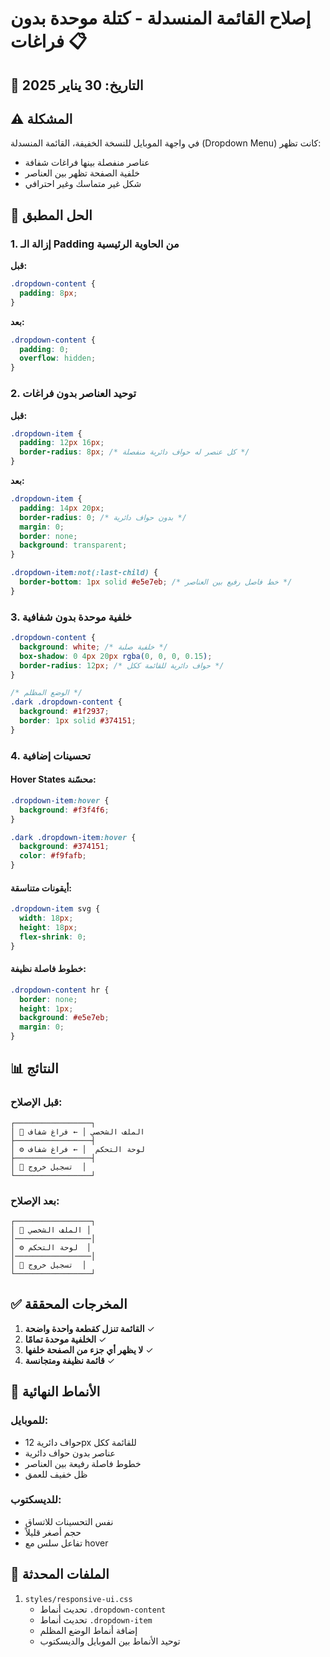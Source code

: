 # إصلاح القائمة المنسدلة - كتلة موحدة بدون فراغات 📋

## 📅 التاريخ: 30 يناير 2025

## ⚠️ المشكلة

في واجهة الموبايل للنسخة الخفيفة، القائمة المنسدلة (Dropdown Menu) كانت تظهر:
- عناصر منفصلة بينها فراغات شفافة
- خلفية الصفحة تظهر بين العناصر
- شكل غير متماسك وغير احترافي

## 🎯 الحل المطبق

### 1. إزالة الـ Padding من الحاوية الرئيسية

**قبل:**
```css
.dropdown-content {
  padding: 8px;
}
```

**بعد:**
```css
.dropdown-content {
  padding: 0;
  overflow: hidden;
}
```

### 2. توحيد العناصر بدون فراغات

**قبل:**
```css
.dropdown-item {
  padding: 12px 16px;
  border-radius: 8px; /* كل عنصر له حواف دائرية منفصلة */
}
```

**بعد:**
```css
.dropdown-item {
  padding: 14px 20px;
  border-radius: 0; /* بدون حواف دائرية */
  margin: 0;
  border: none;
  background: transparent;
}

.dropdown-item:not(:last-child) {
  border-bottom: 1px solid #e5e7eb; /* خط فاصل رفيع بين العناصر */
}
```

### 3. خلفية موحدة بدون شفافية

```css
.dropdown-content {
  background: white; /* خلفية صلبة */
  box-shadow: 0 4px 20px rgba(0, 0, 0, 0.15);
  border-radius: 12px; /* حواف دائرية للقائمة ككل */
}

/* الوضع المظلم */
.dark .dropdown-content {
  background: #1f2937;
  border: 1px solid #374151;
}
```

### 4. تحسينات إضافية

#### Hover States محسّنة:
```css
.dropdown-item:hover {
  background: #f3f4f6;
}

.dark .dropdown-item:hover {
  background: #374151;
  color: #f9fafb;
}
```

#### أيقونات متناسقة:
```css
.dropdown-item svg {
  width: 18px;
  height: 18px;
  flex-shrink: 0;
}
```

#### خطوط فاصلة نظيفة:
```css
.dropdown-content hr {
  border: none;
  height: 1px;
  background: #e5e7eb;
  margin: 0;
}
```

## 📊 النتائج

### قبل الإصلاح:
```
┌─────────────────┐
│ 👤 الملف الشخصي │ ← فراغ شفاف
├─────────────────┤
│ ⚙️ لوحة التحكم  │ ← فراغ شفاف
├─────────────────┤
│ 🚪 تسجيل خروج  │
└─────────────────┘
```

### بعد الإصلاح:
```
┌─────────────────┐
│ 👤 الملف الشخصي │
│─────────────────│
│ ⚙️ لوحة التحكم  │
│─────────────────│
│ 🚪 تسجيل خروج  │
└─────────────────┘
```

## ✅ المخرجات المحققة

1. **القائمة تنزل كقطعة واحدة واضحة** ✓
2. **الخلفية موحدة تمامًا** ✓
3. **لا يظهر أي جزء من الصفحة خلفها** ✓
4. **قائمة نظيفة ومتجانسة** ✓

## 🎨 الأنماط النهائية

### للموبايل:
- حواف دائرية 12px للقائمة ككل
- عناصر بدون حواف دائرية
- خطوط فاصلة رفيعة بين العناصر
- ظل خفيف للعمق

### للديسكتوب:
- نفس التحسينات للاتساق
- حجم أصغر قليلاً
- تفاعل سلس مع hover

## 📁 الملفات المحدثة

1. `styles/responsive-ui.css`
   - تحديث أنماط `.dropdown-content`
   - تحديث أنماط `.dropdown-item`
   - إضافة أنماط الوضع المظلم
   - توحيد الأنماط بين الموبايل والديسكتوب 